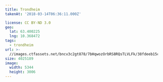 ```yaml
---
title: Trondheim
takenAt: '2018-03-14T06:36:11.000Z'

license: CC BY-ND 3.0
geo:
  lat: 63.400225
  lng: 10.368472
tags:
  - trondheim
url: >-
  //images.ctfassets.net/bncv3c2gt878/7bHqwozOrbRS8RQsTLVLFk/38fdeeb15c05a6f01d9cad4eeec38050/trondheim_40852614352_o
size: 4025189
image:
  width: 5344
  height: 3006
---
```

